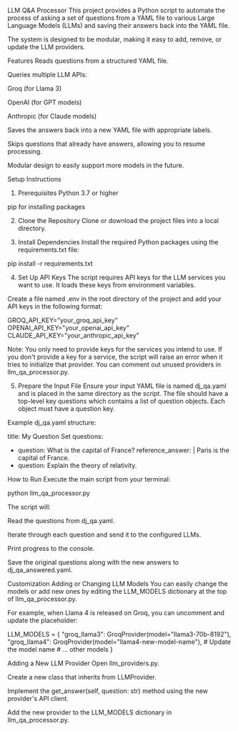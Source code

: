 LLM Q&A Processor
This project provides a Python script to automate the process of asking a set of questions from a YAML file to various Large Language Models (LLMs) and saving their answers back into the YAML file.

The system is designed to be modular, making it easy to add, remove, or update the LLM providers.

Features
Reads questions from a structured YAML file.

Queries multiple LLM APIs:

Groq (for Llama 3)

OpenAI (for GPT models)

Anthropic (for Claude models)

Saves the answers back into a new YAML file with appropriate labels.

Skips questions that already have answers, allowing you to resume processing.

Modular design to easily support more models in the future.

Setup Instructions
1. Prerequisites
Python 3.7 or higher

pip for installing packages

2. Clone the Repository
Clone or download the project files into a local directory.

3. Install Dependencies
Install the required Python packages using the requirements.txt file:

pip install -r requirements.txt

4. Set Up API Keys
The script requires API keys for the LLM services you want to use. It loads these keys from environment variables.

Create a file named .env in the root directory of the project and add your API keys in the following format:

GROQ_API_KEY="your_groq_api_key"
OPENAI_API_KEY="your_openai_api_key"
CLAUDE_API_KEY="your_anthropic_api_key"

Note: You only need to provide keys for the services you intend to use. If you don't provide a key for a service, the script will raise an error when it tries to initialize that provider. You can comment out unused providers in llm_qa_processor.py.

5. Prepare the Input File
Ensure your input YAML file is named dj_qa.yaml and is placed in the same directory as the script. The file should have a top-level key questions which contains a list of question objects. Each object must have a question key.

Example dj_qa.yaml structure:

title: My Question Set
questions:
  - question: What is the capital of France?
    reference_answer: |
      Paris is the capital of France.
  - question: Explain the theory of relativity.

How to Run
Execute the main script from your terminal:

python llm_qa_processor.py

The script will:

Read the questions from dj_qa.yaml.

Iterate through each question and send it to the configured LLMs.

Print progress to the console.

Save the original questions along with the new answers to dj_qa_answered.yaml.

Customization
Adding or Changing LLM Models
You can easily change the models or add new ones by editing the LLM_MODELS dictionary at the top of llm_qa_processor.py.

For example, when Llama 4 is released on Groq, you can uncomment and update the placeholder:

LLM_MODELS = {
    "groq_llama3": GroqProvider(model="llama3-70b-8192"),
    "groq_llama4": GroqProvider(model="llama4-new-model-name"), # Update the model name
    # ... other models
}

Adding a New LLM Provider
Open llm_providers.py.

Create a new class that inherits from LLMProvider.

Implement the get_answer(self, question: str) method using the new provider's API client.

Add the new provider to the LLM_MODELS dictionary in llm_qa_processor.py.
